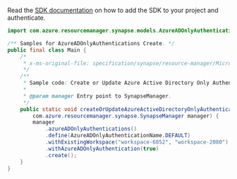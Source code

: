 Read the [SDK documentation](https://github.com/Azure/azure-sdk-for-java/blob/azure-resourcemanager-synapse_1.0.0-beta.6/sdk/synapse/azure-resourcemanager-synapse/README.md) on how to add the SDK to your project and authenticate.

```java
import com.azure.resourcemanager.synapse.models.AzureADOnlyAuthenticationName;

/** Samples for AzureADOnlyAuthentications Create. */
public final class Main {
    /*
     * x-ms-original-file: specification/synapse/resource-manager/Microsoft.Synapse/stable/2021-06-01/examples/CreateOrUpdateAzureADOnlyAuthentication.json
     */
    /**
     * Sample code: Create or Update Azure Active Directory Only Authentication property.
     *
     * @param manager Entry point to SynapseManager.
     */
    public static void createOrUpdateAzureActiveDirectoryOnlyAuthenticationProperty(
        com.azure.resourcemanager.synapse.SynapseManager manager) {
        manager
            .azureADOnlyAuthentications()
            .define(AzureADOnlyAuthenticationName.DEFAULT)
            .withExistingWorkspace("workspace-6852", "workspace-2080")
            .withAzureADOnlyAuthentication(true)
            .create();
    }
}
```
